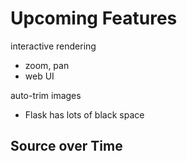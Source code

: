 # Upcoming Features

interactive rendering
- zoom, pan
- web UI

auto-trim images
- Flask has lots of black space

## Source over Time

